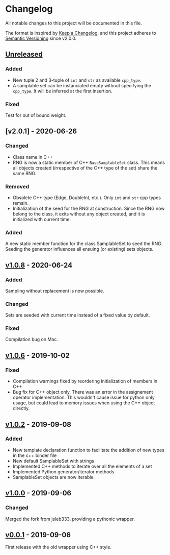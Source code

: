# Changelog

All notable changes to this project will be documented in this file.

The format is inspired by [Keep a Changelog](https://keepachangelog.com/en/1.0.0/),
and this project adheres to [Semantic Versioning](https://semver.org/spec/v2.0.0.html) since v2.0.0.

## [Unreleased]
### Added
- New tuple 2 and 3-tuple of `int` and `str` as available `cpp_type`.
- A samplable set can be instanciated empty without specifying the `cpp_type`.
  It will be inferred at the first insertion.

### Fixed
Test for out of bound weight.

## [v2.0.1] - 2020-06-26
### Changed
- Class name in C++
- RNG is now a static member of C++ `BaseSamplableSet` class. This means all
  objects created (irrespective of the C++ type of the set) share the same RNG.

### Removed
- Obsolete C++ type (Edge, DoubleInt, etc.). Only `int` and `str` cpp types
remain.
- Initialization of the seed for the RNG at construction. Since the RNG now
  belong to the class, it exits without any object created, and it is
  initialized with current time.

### Added
A new static member function for the class SamplableSet to seed the RNG.
Seeding the generator influences all ensuing (or existing) sets objects.


## [v1.0.8] - 2020-06-24
### Added
Sampling without replacement is now possible.

### Changed
Sets are seeded with current time instead of a fixed value by default.

### Fixed
Compilation bug on Mac.


## [v1.0.6] - 2019-10-02
### Fixed
- Compilation warnings fixed by reordering initialization of members in C++
- Bug fix for C++ object only. There was an error in the assignement operator implementation. This wouldn't cause issue for python only usage, but could lead to memory issues when using the C++ object directly.

## [v1.0.2] - 2019-09-08
### Added
- New template declaration function to facilitate the addition of new types in the c++ binder file
- New default SamplableSet with strings
- Implemented C++ methods to iterate over all the elements of a set
- Implemented Python generator/iterator methods
- SamplableSet objects are now iterable

## [v1.0.0] - 2019-09-06
### Changed
Merged the fork from jsleb333, providing a pythonic wrapper.

## [v0.0.1] - 2019-09-06

First release with the old wrapper using C++ style.

[Unreleased]: https://github.com/gstonge/SamplableSet/compare/v2.0.1...HEAD
[v1.0.8]: https://github.com/gstonge/SamplableSet/compare/v1.0.8...v2.0.1
[v1.0.8]: https://github.com/gstonge/SamplableSet/compare/v1.0.6...v1.0.8
[v1.0.6]: https://github.com/gstonge/SamplableSet/compare/v1.0.2...v1.0.6
[v1.0.2]: https://github.com/gstonge/SamplableSet/compare/v1.0.0...v1.0.2
[v1.0.0]: https://github.com/gstonge/SamplableSet/compare/v0.0.1...v1.0.0
[v0.0.1]: https://github.com/gstonge/SamplableSet/releases/tag/v0.0.1

